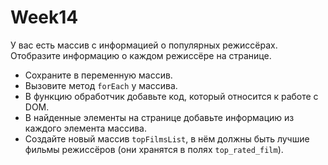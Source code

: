 # Week14
У вас есть массив с информацией о популярных режиссёрах. Отобразите информацию о каждом режиссёре на странице.

- Сохраните в переменную массив.
- Вызовите метод `forEach` у массива.
- В функцию обработчик добавьте код, который относится к работе с DOM.
- В найденные элементы на странице добавьте информацию из каждого элемента массива.
- Создайте новый массив `topFilmsList`, в нём должны быть лучшие фильмы режиссёров (они хранятся в полях `top_rated_film`).